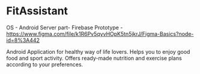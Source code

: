 # FitAssistant

OS - Android
Server part- Firebase
Prototype -https://www.figma.com/file/k1R6Pv5qyvHOpK5tn5jkrJ/Figma-Basics?node-id=8%3A442

Android Application for healthy way of life lovers.
Helps you to enjoy good food and sport activity. 
Offers ready-made nutrition and exercise plans according to your preferences. 


